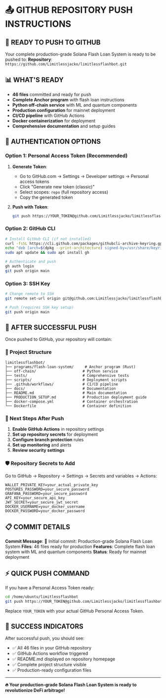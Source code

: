 # 📤 GITHUB REPOSITORY PUSH INSTRUCTIONS

## 🎯 **READY TO PUSH TO GITHUB**

Your complete production-grade Solana Flash Loan System is ready to be pushed to:
**Repository**: `https://github.com/Limitlessjacko/limitlessflashbot.git`

## 📊 **WHAT'S READY**
- **46 files** committed and ready for push
- **Complete Anchor program** with flash loan instructions
- **Python off-chain service** with ML and quantum components
- **Production configuration** for mainnet deployment
- **CI/CD pipeline** with GitHub Actions
- **Docker containerization** for deployment
- **Comprehensive documentation** and setup guides

## 🔐 **AUTHENTICATION OPTIONS**

### **Option 1: Personal Access Token (Recommended)**

1. **Generate Token**:
   - Go to GitHub.com → Settings → Developer settings → Personal access tokens
   - Click "Generate new token (classic)"
   - Select scopes: `repo` (full repository access)
   - Copy the generated token

2. **Push with Token**:
   ```bash
   git push https://YOUR_TOKEN@github.com/Limitlessjacko/limitlessflashbot.git main
   ```

### **Option 2: GitHub CLI**
```bash
# Install GitHub CLI (if not installed)
curl -fsSL https://cli.github.com/packages/githubcli-archive-keyring.gpg | sudo dd of=/usr/share/keyrings/githubcli-archive-keyring.gpg
echo "deb [arch=$(dpkg --print-architecture) signed-by=/usr/share/keyrings/githubcli-archive-keyring.gpg] https://cli.github.com/packages stable main" | sudo tee /etc/apt/sources.list.d/github-cli.list > /dev/null
sudo apt update && sudo apt install gh

# Authenticate and push
gh auth login
git push origin main
```

### **Option 3: SSH Key**
```bash
# Change remote to SSH
git remote set-url origin git@github.com:Limitlessjacko/limitlessflashbot.git

# Push (requires SSH key setup)
git push origin main
```

## 🚀 **AFTER SUCCESSFUL PUSH**

Once pushed to GitHub, your repository will contain:

### **📁 Project Structure**
```
limitlessflashbot/
├── programs/flash-loan-system/     # Anchor program (Rust)
├── off-chain/                     # Python service
├── tests/                         # Comprehensive tests
├── scripts/                       # Deployment scripts
├── .github/workflows/             # CI/CD pipeline
├── docs/                          # Documentation
├── README.md                      # Main documentation
├── PRODUCTION_SETUP.md            # Production deployment guide
├── docker-compose.yml             # Container orchestration
└── Dockerfile                     # Container definition
```

### **🔧 Next Steps After Push**
1. **Enable GitHub Actions** in repository settings
2. **Set up repository secrets** for deployment
3. **Configure branch protection** rules
4. **Set up monitoring** and alerts
5. **Review security settings**

### **🛡️ Repository Secrets to Add**
Go to GitHub → Repository → Settings → Secrets and variables → Actions:

```
WALLET_PRIVATE_KEY=your_actual_private_key
POSTGRES_PASSWORD=your_secure_password
GRAFANA_PASSWORD=your_secure_password
API_KEY=your_secure_api_key
JWT_SECRET=your_secure_jwt_secret
DOCKER_USERNAME=your_docker_username
DOCKER_PASSWORD=your_docker_password
```

## 📋 **COMMIT DETAILS**

**Commit Message**: 🚀 Initial commit: Production-grade Solana Flash Loan System
**Files**: 46 files ready for production
**Features**: Complete flash loan system with ML and quantum components
**Status**: Ready for mainnet deployment

## ⚡ **QUICK PUSH COMMAND**

If you have a Personal Access Token ready:
```bash
cd /home/ubuntu/limitlessflashbot
git push https://YOUR_TOKEN@github.com/Limitlessjacko/limitlessflashbot.git main
```

Replace `YOUR_TOKEN` with your actual GitHub Personal Access Token.

## 🎉 **SUCCESS INDICATORS**

After successful push, you should see:
- ✅ All 46 files in your GitHub repository
- ✅ GitHub Actions workflow triggered
- ✅ README.md displayed on repository homepage
- ✅ Complete project structure visible
- ✅ Production-ready configuration files

---

**🔥 Your production-grade Solana Flash Loan System is ready to revolutionize DeFi arbitrage!**


